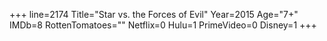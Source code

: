 +++
line=2174
Title="Star vs. the Forces of Evil"
Year=2015
Age="7+"
IMDb=8
RottenTomatoes=""
Netflix=0
Hulu=1
PrimeVideo=0
Disney=1
+++

